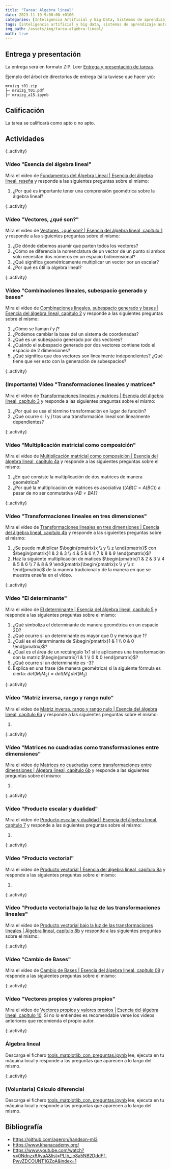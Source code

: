 ```yaml
---
title: "Tarea: Algebra lineal"
date: 2023-11-19 9:00:00 +0100
categories: [Inteligencia Artificial y Big Data, Sistemas de aprendizaje automático]
tags: [inteligencia artificial y big data, sistemas de aprendizaje automático]
img_path: /assets/img/tarea-algebra-lineal/
math: true
---
```


## Entrega y presentación

La entrega será en formato ZIP. Leer [Entrega y presentación de tareas](/posts/entrega-presentacion-tareas/).

Ejemplo del árbol de directorios de entrega (si la tuviese que hacer yo):

```plaintext
mruizg_t01.zip
├─ mruizg_t01.pdf
├─ mruizg_a15.ipynb
```

## Calificación

La tarea se calificará como apto o no apto.

## Actividades

{:.activity}
### Vídeo "Esencia del álgebra lineal"

Mira el vídeo de [Fundamentos del Álgebra Lineal | Esencia del álgebra lineal, reseña](https://www.youtube.com/watch?v=0Ndnzx6AyaA) y responde a las siguientes preguntas sobre el mismo:

1. ¿Por qué es importante tener una comprensión geométrica sobre la álgebra lineal?

{:.activity}
### Vídeo "Vectores, ¿qué son?"

Mira el vídeo de [Vectores, ¿qué son? | Esencia del álgebra lineal, capítulo 1](https://www.youtube.com/watch?v=wiuEEkP_XuM) y responde a las siguientes preguntas sobre el mismo:

1. ¿De dónde debemos asumir que parten todos los vectores?
1. ¿Cómo se diferencia la nomenclatura de un vector de un punto si ambos solo necesitan dos números en un espacio bidimensional?
1. ¿Qué significa geométricamente multiplicar un vector por un escalar?
1. ¿Por qué es útil la algebra lineal?

{:.activity}
### Vídeo "Combinaciones lineales, subespacio generado y bases"

Mira el vídeo de [Combinaciones lineales, subespacio generado y bases | Esencia del álgebra lineal, capítulo 2](https://www.youtube.com/watch?v=RqQqFx4xUjk) y responde a las siguientes preguntas sobre el mismo:

1. ¿Cómo se llaman $\hat{i}$  y $\hat{j}$?
1. ¿Podemos cambiar la base del un sistema de coordenadas?
1. ¿Qué es un subespacio generado por dos vectores?
1. ¿Cuándo el subespacio generado por dos vectores contiene todo el espacio de 2 dimensiones?
1. ¿Qué significa que dos vectores son linealmente independientes? ¿Qué tiene que ver esto con la generación de subespacios?

{:.activity}
### (Importante) Vídeo "Transformaciones lineales y matrices"

Mira el vídeo de [Transformaciones lineales y matrices | Esencia del álgebra lineal, capítulo 3](https://www.youtube.com/watch?v=YJfS4_m_0Z8) y responde a las siguientes preguntas sobre el mismo:

1. ¿Por qué se usa el término transformación en lugar de función?
1. ¿Qué ocurre si $\hat{i}$  y $\hat{j}$ tras una transformación lineal son linealmente dependientes?

{:.activity}
### Vídeo "Multiplicación matricial como composición"

Mira el vídeo de [Multiplicación matricial como composición | Esencia del álgebra lineal, capítulo 4a](https://youtu.be/8f7UUnbLqp0?si=TNrudd3cn_F_ZDye) y responde a las siguientes preguntas sobre el mismo:

1. ¿En qué consiste la multiplicación de dos matrices de manera geométrica?
1. ¿Por qué la multiplicación de matrices es asociativa ($(AB)C = A(BC)$) a pesar de no ser conmutativa ($AB \ne BA$)?

{:.activity}
### Vídeo "Transformaciones lineales en tres dimensiones"

Mira el vídeo de [Transformaciones lineales en tres dimensiones | Esencia del álgebra lineal, capítulo 4b](https://youtu.be/IvGS6aFkofg?si=43phKcXZmkFA1UQP) y responde a las siguientes preguntas sobre el mismo:

1. ¿Se puede multiplicar $\begin{pmatrix}x \\ y \\ z \end{pmatrix}$ con $\begin{pmatrix}1 & 2 & 3 \\ 4 & 5 & 6 \\ 7 & 8 & 9 \end{pmatrix}$?
1. Haz la siguiente multiplicación de matices $\begin{pmatrix}1 & 2 & 3 \\ 4 & 5 & 6 \\ 7 & 8 & 9 \end{pmatrix}\begin{pmatrix}x \\ y \\ z \end{pmatrix}$ de la manera tradicional y de la manera en que se muestra enseña en el vídeo.

{:.activity}
### Vídeo "El determinante"

Mira el vídeo de [El determinante | Esencia del álgebra lineal, capítulo 5](https://youtu.be/yt3eoYvGel0?si=d1-NaG_xgWGRIEYa) y responde a las siguientes preguntas sobre el mismo:

1. ¿Qué simboliza el determinante de manera geométrica en un espacio 2D?
1. ¿Qué ocurre si un determinante es mayor que 0 y menos que 1?
1. ¿Cuál es el determinante de $\begin{pmatrix}1 & 1 \\ 0 & 0 \end{pmatrix}$?
1. ¿Cual es el área de un rectángulo 1x1 si le aplicamos una transformación con la matriz $\begin{pmatrix}1 & 1 \\ 0 & 0 \end{pmatrix}$?
1. ¿Qué ocurre si un determinante es -3?
1. Explica en una frase (de manera geométrica) si la siguiente fórmula es cierta: $det(M_1 M_2) = det(M_1) det(M_2)$

{:.activity}
### Vídeo "Matriz inversa, rango y rango nulo"

Mira el vídeo de [Matriz inversa, rango y rango nulo | Esencia del álgebra lineal, capítulo 6a](https://youtu.be/Xt_0OyLdQgI?si=PW0mirZ16wEim-2Y) y responde a las siguientes preguntas sobre el mismo:

1.

{:.activity}
### Vídeo "Matrices no cuadradas como transformaciones entre dimensiones"

Mira el vídeo de [Matrices no cuadradas como transformaciones entre dimensiones | Álgebra lineal, capítulo 6b](https://youtu.be/VXJEsYgeXX0?si=8A0zKfHqcmwjBaxE) y responde a las siguientes preguntas sobre el mismo:

1.

{:.activity}
### Vídeo "Producto escalar y dualidad"

Mira el vídeo de [Producto escalar y dualidad | Esencia del álgebra lineal, capítulo 7](https://youtu.be/quYTdFWTN1g?si=jYXr6c82NAk321EA) y responde a las siguientes preguntas sobre el mismo:

1.

{:.activity}
### Vídeo "Producto vectorial"

Mira el vídeo de [Producto vectorial | Esencia del álgebra lineal, capítulo 8a](https://youtu.be/2u1YeOyGuAc?si=dN6TO4Z_ZSN23hg1) y responde a las siguientes preguntas sobre el mismo:

1.

{:.activity}
### Vídeo "Producto vectorial bajo la luz de las transformaciones lineales"

Mira el vídeo de [Producto vectorial bajo la luz de las transformaciones lineales | Álgebra lineal, capítulo 8b](https://youtu.be/k5MxuAVGTto?si=xZvqIq75kqxs3baV) y responde a las siguientes preguntas sobre el mismo:

{:.activity}
### Vídeo "Cambio de Bases"

Mira el vídeo de [Cambio de Bases | Esencia del álgebra lineal, capítulo 09](https://youtu.be/LYlaRDsi_T8?si=veice1e2pL7WmKOK) y responde a las siguientes preguntas sobre el mismo:

{:.activity}
### Vídeo "Vectores propios y valores propios"

Mira el vídeo de [Vectores propios y valores propios | Esencia del álgebra lineal, capítulo 10](https://www.youtube.com/embed/Gx0PaWI9eYo?si=vZtBoOe5Ot0G4DV4). Si no lo entiendes es recomendable verse los vídeos anteriores que recomienda el propio autor.

{:.activity}
### Álgebra lineal

Descarga el fichero [tools_matplotlib_con_preguntas.ipynb](/assets/img/tarea-introduccion-jupyter-notebooks/tools_matplotlib_con_preguntas.ipynb) lee, ejecuta en tu máquina local y responde a las preguntas que aparecen a lo largo del mismo.

{:.activity}
### (Voluntaria) Cálculo diferencial

Descarga el fichero [tools_matplotlib_con_preguntas.ipynb](/assets/img/tarea-introduccion-jupyter-notebooks/tools_matplotlib_con_preguntas.ipynb) lee, ejecuta en tu máquina local y responde a las preguntas que aparecen a lo largo del mismo.

## Bibliografía

- <https://github.com/ageron/handson-ml3>
- <https://www.khanacademy.org/>
- <https://www.youtube.com/watch?v=0Ndnzx6AyaA&list=PLIb_io8a5NB2DddFf-PwvZDCOUNT1GZoA&index=1>

